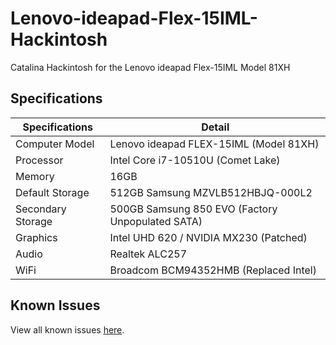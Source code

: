 # Lenovo-ideapad-Flex-15IML-Hackintosh

Catalina Hackintosh for the Lenovo ideapad Flex-15IML Model 81XH


## Specifications

| Specifications    | Detail                                           |
|-------------------|--------------------------------------------------|
| Computer Model    | Lenovo ideapad FLEX-15IML (Model 81XH)           |
| Processor         | Intel Core i7-10510U (Comet Lake)                |
| Memory            | 16GB                                             |
| Default Storage   | 512GB Samsung MZVLB512HBJQ-000L2                 |
| Secondary Storage | 500GB Samsung 850 EVO (Factory Unpopulated SATA) |
| Graphics          | Intel UHD 620 / NVIDIA MX230 (Patched)           |
| Audio             | Realtek ALC257                                   |
| WiFi              | Broadcom BCM94352HMB (Replaced Intel)            |


## Known Issues

View all known issues [here](https://github.com/Chris2fourlaw/Lenovo-ideapad-Flex-15IML-Hackintosh/labels).
